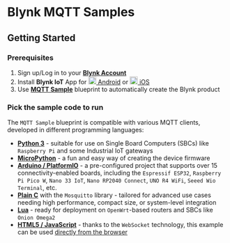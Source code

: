 # Blynk MQTT Samples

## Getting Started

### Prerequisites

1. Sign up/Log in to your [**Blynk Account**](https://blynk.cloud)
2. Install **Blynk IoT** App for [<img src="https://cdn.rawgit.com/simple-icons/simple-icons/develop/icons/googleplay.svg" width="18" height="18" /> Android](https://play.google.com/store/apps/details?id=cloud.blynk) or
[<img src="https://cdn.rawgit.com/simple-icons/simple-icons/develop/icons/apple.svg" width="18" height="18" /> iOS](https://apps.apple.com/us/app/blynk-iot/id1559317868)
3. Use [**MQTT Sample**](TODO) blueprint to automatically create the Blynk product

### Pick the sample code to run

The `MQTT Sample` blueprint is compatible with various MQTT clients, developed in different programming languages:

- [**Python 3**](Python3/README.md) - suitable for use on Single Board Computers (SBCs) like `Raspberry Pi` and some Industrial IoT gateways
- [**MicroPython**](MicroPython/README.md) - a fun and easy way of creating the device firmware
- [**Arduino / PlatformIO**](Arduino_Blynk_MQTT/README.md) - a pre-configured project that supports over 15 connectivity-enabled boards, including the `Espressif ESP32`, `Raspberry Pi Pico W`, `Nano 33 IoT`, `Nano RP2040 Connect`, `UNO R4 WiFi`, `Seeed Wio Terminal`, etc.
- [**Plain C**](C_libmosquitto/README.md) with the `Mosquitto` library - tailored for advanced use cases needing high performance, compact size, or system-level integration
- [**Lua**](Lua_OpenWrt/README.md) - ready for deployment on `OpenWrt`-based routers and SBCs like `Onion Omega2`
- [**HTML5 / JavaScript**](HTML5_WebSocket/README.md) - thanks to the `WebSocket` technology, this example can be used [directly from the browser](https://bit.ly/Blynk-HTML5-MQTT-Sample)

